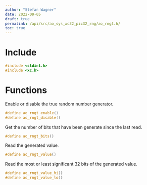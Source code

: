 ```yaml
---
author: "Stefan Wagner"
date: 2022-09-05
draft: true
permalink: /api/src/ao_sys_xc32_pic32_rng/ao_rngt.h/
toc: true
---
```


# Include

```c
#include <stdint.h>
#include <xc.h>
```

# Functions

Enable or disable the true random number generator.

```c
#define ao_rngt_enable()
#define ao_rngt_disable()
```

Get the number of bits that have been generate since the last read.

```c
#define ao_rngt_bits()
```

Read the generated value.

```c
#define ao_rngt_value()
```

Read the most or least significant 32 bits of the generated value.

```c
#define ao_rngt_value_hi()
#define ao_rngt_value_lo()
```
